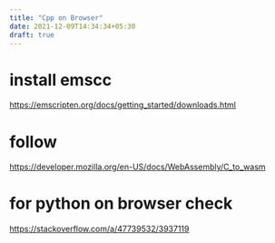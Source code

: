 ```yaml
---
title: "Cpp on Browser"
date: 2021-12-09T14:34:34+05:30
draft: true
---
```


# install emscc
https://emscripten.org/docs/getting_started/downloads.html

# follow
https://developer.mozilla.org/en-US/docs/WebAssembly/C_to_wasm



# for python on browser check
https://stackoverflow.com/a/47739532/3937119